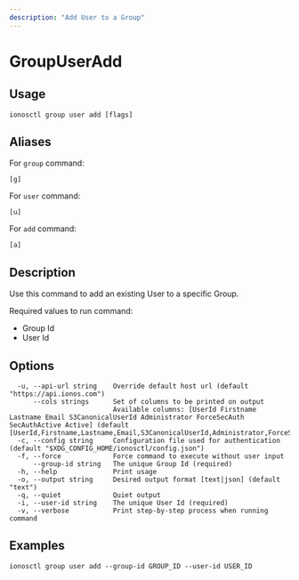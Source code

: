 ```yaml
---
description: "Add User to a Group"
---
```


# GroupUserAdd

## Usage

```text
ionosctl group user add [flags]
```

## Aliases

For `group` command:

```text
[g]
```

For `user` command:

```text
[u]
```

For `add` command:

```text
[a]
```

## Description

Use this command to add an existing User to a specific Group.

Required values to run command:

* Group Id
* User Id

## Options

```text
  -u, --api-url string    Override default host url (default "https://api.ionos.com")
      --cols strings      Set of columns to be printed on output 
                          Available columns: [UserId Firstname Lastname Email S3CanonicalUserId Administrator ForceSecAuth SecAuthActive Active] (default [UserId,Firstname,Lastname,Email,S3CanonicalUserId,Administrator,ForceSecAuth,SecAuthActive,Active])
  -c, --config string     Configuration file used for authentication (default "$XDG_CONFIG_HOME/ionosctl/config.json")
  -f, --force             Force command to execute without user input
      --group-id string   The unique Group Id (required)
  -h, --help              Print usage
  -o, --output string     Desired output format [text|json] (default "text")
  -q, --quiet             Quiet output
  -i, --user-id string    The unique User Id (required)
  -v, --verbose           Print step-by-step process when running command
```

## Examples

```text
ionosctl group user add --group-id GROUP_ID --user-id USER_ID
```


